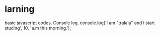 # larning
basic javascript codes. Console log.
console.log('I am "tralala" and i start studing', 10, 'a.m this morning.');
